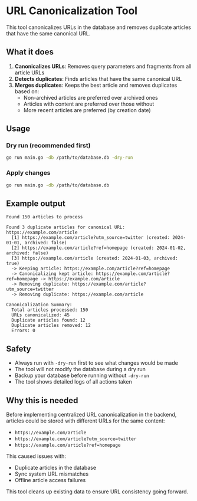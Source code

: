 # URL Canonicalization Tool

This tool canonicalizes URLs in the database and removes duplicate articles that have the same canonical URL.

## What it does

1. **Canonicalizes URLs**: Removes query parameters and fragments from all article URLs
2. **Detects duplicates**: Finds articles that have the same canonical URL
3. **Merges duplicates**: Keeps the best article and removes duplicates based on:
   - Non-archived articles are preferred over archived ones
   - Articles with content are preferred over those without
   - More recent articles are preferred (by creation date)

## Usage

### Dry run (recommended first)
```bash
go run main.go -db /path/to/database.db -dry-run
```

### Apply changes
```bash
go run main.go -db /path/to/database.db
```

## Example output

```
Found 150 articles to process

Found 3 duplicate articles for canonical URL: https://example.com/article
  [1] https://example.com/article?utm_source=twitter (created: 2024-01-01, archived: false)
  [2] https://example.com/article?ref=homepage (created: 2024-01-02, archived: false)  
  [3] https://example.com/article (created: 2024-01-03, archived: true)
  -> Keeping article: https://example.com/article?ref=homepage
  -> Canonicalizing kept article: https://example.com/article?ref=homepage -> https://example.com/article
  -> Removing duplicate: https://example.com/article?utm_source=twitter
  -> Removing duplicate: https://example.com/article

Canonicalization Summary:
  Total articles processed: 150
  URLs canonicalized: 45
  Duplicate articles found: 12
  Duplicate articles removed: 12
  Errors: 0
```

## Safety

- Always run with `-dry-run` first to see what changes would be made
- The tool will not modify the database during a dry run
- Backup your database before running without `-dry-run`
- The tool shows detailed logs of all actions taken

## Why this is needed

Before implementing centralized URL canonicalization in the backend, articles could be stored with different URLs for the same content:

- `https://example.com/article`
- `https://example.com/article?utm_source=twitter`  
- `https://example.com/article?ref=homepage`

This caused issues with:
- Duplicate articles in the database
- Sync system URL mismatches
- Offline article access failures

This tool cleans up existing data to ensure URL consistency going forward.